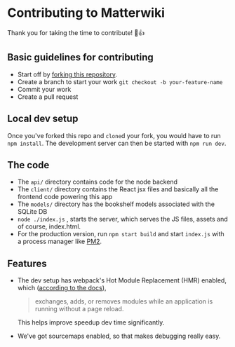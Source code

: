 # Contributing to Matterwiki

Thank you for taking the time to contribute! :tada::+1:

## Basic guidelines for contributing
* Start off by [forking this repository](https://github.com/Matterwiki/Matterwiki#fork-destination-box).
* Create a branch to start your work `git checkout -b your-feature-name`
* Commit your work
* Create a pull request

## Local dev setup
Once you've forked this repo and `clone`d your fork, you would have to run `npm install`.  The development server can then be started with `npm run dev`.

## The code
*  The `api/` directory contains code for the node backend
*  The `client/` directory contains the React jsx files and basically all the frontend code powering this app
*  The `models/` directory has the bookshelf models associated with the SQLite DB
*  `node ./index.js` , starts the server, which serves the JS files, assets and of course, index.html.  
*  For the production version, run `npm start build` and start `index.js` with a process manager like [PM2](http://pm2.keymetrics.io/). 

## Features
* The dev setup has webpack's Hot Module Replacement (HMR) enabled, which ([according to the docs](https://webpack.js.org/concepts/hot-module-replacement/)), 

	> exchanges, adds, or removes modules while an application is running without a page reload. 

   This helps improve speedup dev time significantly. 
* We've got sourcemaps enabled, so that makes debugging really easy. 